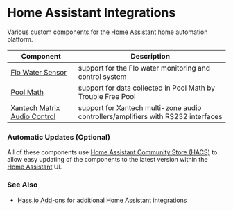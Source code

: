 # Home Assistant Integrations

Various custom components for the [Home Assistant](https://home-assistant.io) home automation platform.

| Component                        | Description |
| -------------------------------- | ----------- |
| [Flo Water Sensor](custom_components/flo) | support for the Flo water monitoring and control system |
| [Pool Math](https://github.com/rsnodgrass/hass-poolmath/) | support for data collected in Pool Math by Trouble Free Pool |
| [Xantech Matrix Audio Control](https://github.com/rsnodgrass/hass-matrix-audio/) | support for Xantech multi-zone audio controllers/amplifiers with RS232 interfaces |

### Automatic Updates (Optional)

All of these components use [Home Assistant Community Store (HACS)](https://github.com/custom-components/hacs) to allow easy updating of the components to the latest version within the [Home Assistant](https://home-assistant.io) UI.

### See Also

* [Hass.io Add-ons](https://github.com/rsnodgrass/hassio-addons) for additional Home Assistant integrations


